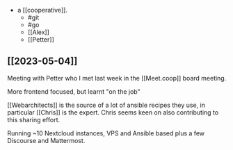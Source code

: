 - a [[cooperative]].
  - #git
  - #go
  - [[Alex]]
  - [[Petter]]

## [[2023-05-04]]

Meeting with Petter who I met last week in the [[Meet.coop]] board meeting.

More frontend focused, but learnt "on the job"

[[Webarchitects]] is the source of a lot of ansible recipes they use, in particular [[Chris]] is the expert. Chris seems keen on also contributing to this sharing effort.

Running ~10 Nextcloud instances, VPS and Ansible based plus a few Discourse and Mattermost.
